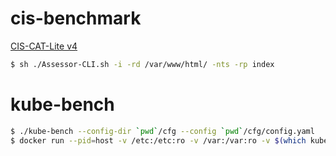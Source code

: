 
# cis-benchmark

[CIS-CAT-Lite v4](https://learn.cisecurity.org/e/799323/l-799323-2019-11-15-3v7x/2mnnf/198825156?h=vuLqyqzZv2qvju521ZICI2dQ36pvqi-vG-hC6OkykxU)

```bash
$ sh ./Assessor-CLI.sh -i -rd /var/www/html/ -nts -rp index
```


# kube-bench

```bash
$ ./kube-bench --config-dir `pwd`/cfg --config `pwd`/cfg/config.yaml
$ docker run --pid=host -v /etc:/etc:ro -v /var:/var:ro -v $(which kubectl):/usr/local/mount-from-host/bin/kubectl -t aquasec/kube-bench:latest run --targets=master --version 1.20




